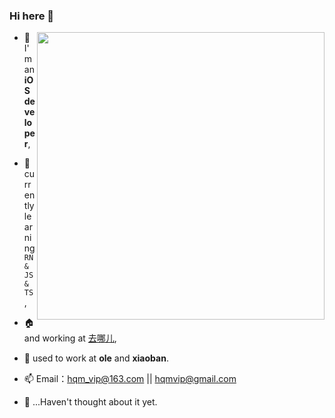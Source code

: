 ### Hi here 👋 


<img align="right" src="https://github-readme-stats.vercel.app/api?username=KeymonWong&show_icons=true&icon_color=35D058&text_color=718096&bg_color=ffffff&hide_title=true" width="460"/>


- 🌱 I'm an **iOS developer**,
- 🔭 currently learning `RN & JS & TS`,
- 🏠 and working at [去哪儿](https://www.qunar.com/),
- 🔰 used to work at **ole** and **xiaoban**.
- 📫 Email：hqm_vip@163.com || hqmvip@gmail.com

- 🤔 ...Haven't thought about it yet.

